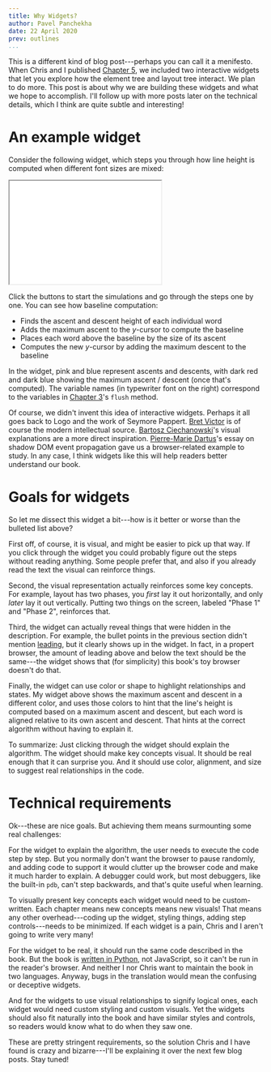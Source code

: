 ```yaml
---
title: Why Widgets?
author: Pavel Panchekha
date: 22 April 2020
prev: outlines
...
```


This is a different kind of blog post---perhaps you can call it a
menifesto. When Chris and I published [Chapter 5](../layout.md), we
included two interactive widgets that let you explore how the element
tree and layout tree interact. We plan to do more. This post is about
why we are building these widgets and what we hope to accomplish. I'll
follow up with more posts later on the technical details, which I
think are quite subtle and interesting!

# An example widget

Consider the following widget, which steps you through how line height
is computed when different font sizes are mixed:

<iframe class="widget" src="widgets/lab3-baselines.html" height=204></iframe>

Click the buttons to start the simulations and go through the steps
one by one. You can see how baseline computation:

+ Finds the ascent and descent height of each individual word
+ Adds the maximum ascent to the _y_-cursor to compute the baseline
+ Places each word above the baseline by the size of its ascent
+ Computes the new _y_-cursor by adding the maximum descent to the baseline

In the widget, pink and blue represent ascents and descents, with dark
red and dark blue showing the maximum ascent / descent (once that's
computed). The variable names (in typewriter font on the right)
correspond to the variables in [Chapter 3](../text.md)'s `flush`
method.

Of course, we didn't invent this idea of interactive widgets. Perhaps
it all goes back to Logo and the work of Seymore Pappert. [Bret
Victor][explore-explain] is of course the modern intellectual source.
[Bartosz Ciechanowski][bartosz]'s visual explanations are a more
direct inspiration. [Pierre-Marie Dartus][shadow-dom-widgets]'s essay
on shadow DOM event propagation gave us a browser-related example to
study. In any case, I think widgets like this will help readers better
understand our book.

[explore-explain]: http://worrydream.com/#!/ExplorableExplanations
[bartosz]: https://ciechanow.ski
[shadow-dom-widgets]: https://pm.dartus.fr/blog/a-complete-guide-on-shadow-dom-and-event-propagation/

# Goals for widgets 

So let me dissect this widget a bit---how is it better or worse than
the bulleted list above?

First off, of course, it is visual, and might be easier to pick up
that way. If you click through the widget you could probably figure
out the steps without reading anything. Some people prefer that, and
also if you already read the text the visual can reinforce things.

Second, the visual representation actually reinforces some key
concepts. For example, layout has two phases, you _first_ lay it out
horizontally, and only _later_ lay it out vertically. Putting two
things on the screen, labeled "Phase 1" and "Phase 2", reinforces that.

Third, the widget can actually reveal things that were hidden in the
description. For example, the bullet points in the previous section
didn't mention [leading], but it clearly shows up in the widget. In
fact, in a propert browser, the amount of leading above and below the
text should be the same---the widget shows that (for simplicity) this
book's toy browser doesn't do that.

[leading]: ./text.html#measuring-text

Finally, the widget can use color or shape to highlight relationships
and states. My widget above shows the maximum ascent and descent in a
different color, and uses those colors to hint that the line's height
is computed based on a maximum ascent and descent, but each word is
aligned relative to its own ascent and descent. That hints at the
correct algorithm without having to explain it.

To summarize: Just clicking through the widget should explain the
algorithm. The widget should make key concepts visual. It should
be real enough that it can surprise you. And it should use color,
alignment, and size to suggest real relationships in the code.

# Technical requirements

Ok---these are nice goals. But achieving them means surmounting some
real challenges:

For the widget to explain the algorithm, the user needs to execute the
code step by step. But you normally don't want the browser to pause
randomly, and adding code to support it would clutter up the browser
code and make it much harder to explain. A debugger could work, but
most debuggers, like the built-in `pdb`, can't step backwards, and
that's quite useful when learning.

To visually present key concepts each widget would need to be
custom-written. Each chapter means new concepts means new visuals!
That means any other overhead---coding up the widget, styling things,
adding step controls---needs to be minimized. If each widget is a
pain, Chris and I aren't going to write very many!

For the widget to be real, it should run the same code described in
the book. But the book is [written in Python](why-python.md), not
JavaScript, so it can't be run in the reader's browser. And neither I
nor Chris want to maintain the book in two languages. Anyway, bugs in
the translation would mean the confusing or deceptive widgets.

And for the widgets to use visual relationships to signify logical
ones, each widget would need custom styling and custom visuals. Yet
the widgets should also fit naturally into the book and have similar
styles and controls, so readers would know what to do when they saw
one.

These are pretty stringent requirements, so the solution Chris and I
have found is crazy and bizarre---I'll be explaining it over the next
few blog posts. Stay tuned!
